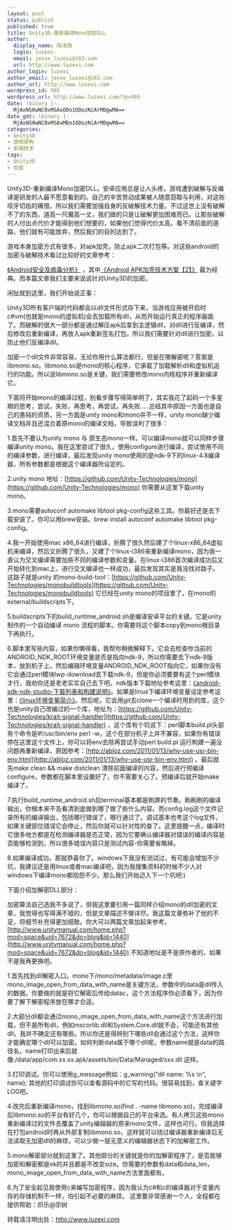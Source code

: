 ```yaml
---
layout: post
status: publish
published: true
title: Unity3D-重新编译Mono加密DLL
author:
  display_name: 陆泽西
  login: luzexi
  email: jesse_luzexi@163.com
  url: http://www.luzexi.com
author_login: luzexi
author_email: jesse_luzexi@163.com
author_url: http://www.luzexi.com
wordpress_id: 565
wordpress_url: http://www.luzexi.com/?p=565
date: !binary |-
  MjAxNS0wNC0xMSAxODo1ODozNiArMDgwMA==
date_gmt: !binary |-
  MjAxNS0wNC0xMSAxMDo1ODozNiArMDgwMA==
categories:
- Unity3D
- 游戏架构
- 前端技术
tags:
- Unity3D
- 加密
---
```

Unity3D-重新编译Mono加密DLL。安卓应用总是让人头疼，游戏遭到破解与反编译是研发的人最不愿意看到的。自己的辛苦劳动成果被人随意窃取与利用，对这些咬牙切齿的痛恨。所以我们需要加强自身的反破解技术力量。不过这世上没有破解不了的东西，道高一尺魔高一丈，我们做的只是让破解更加困难而已。让那些破解的人付出点代价才能得到他们想要的，如果他们觉得代价太高，看不清前面的道路，他们就有可能放弃，然后我们的目的达到了。

游戏本身加密方式有很多，对apk加壳，防止apk二次打包等。对这些android的加密与破解技术看过比较好的文章参考：

[《Android安全及病毒分析》](http://blog.csdn.net/column/details/security-android.html) ，其中[《Android APK加壳技术方案【2】》](http://blog.csdn.net/androidsecurity/article/details/8809542) 最为经典。而本篇文章我们主要来说说针对Unity3D的加密。

闲扯就到这里，我们开始说正事：

Unity3D所有客户端的代码都会以dll文件形式存下来，当游戏应用被开启时c#vm(也就是mono的虚拟机)会去加载所有dll，从而开始运行真正的程序画面了。而破解的很大一部分都是通过解压apk后拿到主逻辑dll，对dll进行反编译，然后修改后重新编译，再放入apk重新签名打包。所以我们需要针对dll进行加密，以防止他们反编译dll。

加密一个dll文件非常容易，无论你用什么算法都行，但是在哪解密呢？答案是libmono.so。libmono.so是mono的核心程序，它承载了加载解析dll和虚拟机运行的功能。所以说libmono.so是关键，我们需要修改mono内核程序并重新编译它。

下面将开始mono的编译过程，别看步骤写得简单明了，其实我花了起码一个多星期的思考，尝试，失败，再思考，再尝试，再失败.....总结其中原因一方面也是自己的愚钝的资质，另一方面是unity mono和mono并不一样，unity mono缺少编译文档并且还混合着原mono的编译文档，导致误判了很多：

1.首先不要认为unity mono 与 原生态mono一样。可以编译mono就可以同样步骤编译unity mono。我在这里尝试了很久，使用configure进行编译，尝试使用不同的编译参数，进行编译，最后发现unity mono使用的是ndk-9下的linux-4.8编译器，所有参数都是根据这个编译器所设定的。

2.unity mono 地址：[https://github.com/Unity-Technologies/mono](https://github.com/Unity-Technologies/mono) 你需要从这里下载unity mono。

3.mono需要autoconf automake libtool pkg-config这些工具。你最好还是去下载安装了。你可以用brew安装。brew install autoconf automake libtool pkg-config。

4.我一开始使用mac x86_64进行编译，折腾了很久然后建了个linux-x86_64虚拟机来编译，然后又折腾了很久，又建了个linux-i386来重新编译mono，因为我一直认为交叉编译需要加些不同的编译参数和变量。在linux-i386首次编译成功后又开始转化到mac上，进行交叉编译也一样成功，最后发现其实是我没找对路子。这路子就是unity 的mono-build-tool：[https://github.com/Unity-Technologies/monobuildtools](https://github.com/Unity-Technologies/monobuildtools) 它已经在unity mono的项目里了，在mono的external/buildscripts下。

5.buildscripts下的build_runtime_android.sh是编译安卓平台的关键。它是unity制作的一个自动编译 mono 流程的脚本。你需要将这个脚本copy到mono根目录下再执行。

6.脚本里写些内容，如果你懒得看，我帮你稍微解释下。它会去检查你当前的ANDROID_NDK_ROOT环境变量是否是指向ndk-9，所以你需要去下ndk-9版本，放到机子上，然后编辑环境变量ANDROID_NDK_ROOT指向它，如果你没有它会通过perl模块lwp-download去下载ndk-9，但是你必须要要有这个perl模块才行，我劝你还是老老实实自己去下吧。ndk版本下载地址参考这里：[《android-sdk-ndk-studio-下载列表和构建说明》](/前端技术/2015/04/06/Android-SDK-NDK-Studio-下载列表和构建说明.html)。如果是linux下编译环境变量设定参考这里：[《linux环境变量简介》](/后端技术/2015/04/07/linux环境变量简介.html)。然后呢，它会用git去clone一个编译时用到的库，这个也是unity自己改编过的一个库，地址为：[https://github.com/Unity-Technologies/krait-signal-handler](https://github.com/Unity-Technologies/krait-signal-handler) ，这个库有个坑说下：perl脚本build.pl头部有个命令是#!/usr/bin/env perl -w，这个在部分机子上并不兼容，如果你有错误停在这里这个文件上，你可以将env去除再尝试手动perl build.pl 运行构建一遍没问题再重新编译，原因参考：[http://abloz.com/2011/01/13/why-use-usr-bin-env.html](http://abloz.com/2011/01/13/why-use-usr-bin-env.html) 。最后就先make clean && make distclean 清除前面编译的内容，然后进行预编译configure，参数都在脚本里设置好了，你不需要关心了。预编译后就开始make编译了。

7.执行build_runtime_android.sh后terminal基本都是刷屏的节奏。刷刷刷的编译输出，你根本来不及看清到底做到哪了做了些什么内容。而config.log这个文件记录所有的编译输出，包括哪行错误了，哪行通过了。调试基本也考这个log文件，如果关键部位错误它会停止，然后你就可以针对性的查了。这里提醒一点，编译时它很多地方都是在检测编译器是否正常，因为它要确认编译器对错误的编译内容是否能够检测到，所以很多错误内容只是测试内容-你需要省略掉。

8.如果编译成功，那就恭喜你了。windows下我没有测试过，有可能会增加不少坑，我建议还是用linux或者mac编译吧，因为我搜集资料的时候不少人对windows下编译mono都抱怨不少。那么我们开始迈入下一个坑吧:)

下面介绍加解密DLL部分：

加密算法自己选我不多说了，但我这里要引用一篇同样介绍mono的dll加密的文章，我觉得也写得满不错的，但是文章描述不够详尽。我这篇文章弥补了他的不足，将细节补充得更加细致。你大可以两篇文章加起来参考。[http://www.unitymanual.com/home.php?mod=space&uid=7672&do=blog&id=1440](http://www.unitymanual.com/home.php?mod=space&uid=7672&do=blog&id=1440) 不知道地址是不是原作者的，如果不是我再更换吧。

1.首先找到dll解密入口。mono下/mono/metadata/image.c里mono_image_open_from_data_with_name是关键方法，参数中的data是dll传入的数据。你要做的就是将它解密后传给datac，这个方法程序你必须看下，因为你要了解下解密程序放在哪才合适。

2.大部分dll都会通过mono_image_open_from_data_with_name这个方法进行加载，但不是所有dll，例如mscorlib.dll和System.Core.dll就不会，可能还有其他dll，我并不确定还有哪些。所以你还是得辨别下哪些dll会通过这个方法，这样你才能确定哪个dll可以加密。如何判断data属于哪个dll呢，参数name就是data的路径名，name打印出来后就像:/data/app/com.xx.xx.apk/assets/bin/Data/Managed/xxx.dll 这样。

3.打印调试。你可以使用g_message例如：g_warning("dll name: %s \n", name); 其他的打印调试你可以查看源码中的它写的代码。很容易找到，查关键字LOG吧。

4.改完后重新编译mono，找到libmono.so(find . -name libmono.so)，完成编译后libmono.so的平台有好几个，你可以根据自己的平台来选。有人拷贝这些mono重新编译过的文件去覆盖了unity编辑器的原来mono文件，这样也可行。但我选择在打包android时再从外部复制libmono.so，这样就可以绕过编译器重新编译后无法读取无加密dll的麻烦，可以少做一层无意义的编辑器状态下的加解密工作。

5.mono解密部分就到这里了。其他部分的关键就是你的加解密程序了，是否能够加密和解密都是ok的并且都是不改变size。你需要的参数有data和data_len，mono_image_open_from_data_with_name方法里面都有。

6.为了安全起见我使用c来编写加密程序，因为我认为c#和c的编译器对于变量内存的存储机制不一样，怕引起不必要的麻烦。
这里要非常感谢一个人，全程都在提供帮助：炽乐@宗树

转载请注明出处：http://www.luzexi.com
